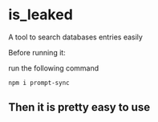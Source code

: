 # is_leaked
A tool to search databases entries easily

Before running it:

run the following command

    npm i prompt-sync
    
    
## Then it is pretty easy to use
